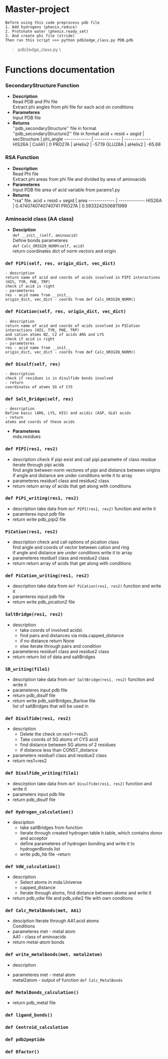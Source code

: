 # Master-project
    Before using this code preprocess pdb file
    1. Add hydrogens (phenix.reduce)
    2. Protonate water (phenix.ready_set)
    3. And create phi file (stride)
    Then run this script >>> python pdb2edge_class.py PDB.pdb




> pdb2edge_class.py \
# Functions documentation

### SecondaryStructure Function
- **Description**\
Read PDB and Phi file \
Extract phi angles from phi file for each acid on conditions
- **Parameteres**\
Input PDB file 
- **Returns**\
''pdb_secondaryStructure'' file in format\
''pdb_secondaryStructure2'' file in format
  acid + resid + segid | secStructure | phi_angle
  ------------- | ------------- | ------------- 
  HIS26A	| CoilA1	| 0
  PRO27A	| aHelix2	| -57.19
  GLU28A	| aHelix2 | -65.68 

### RSA Function
- **Description**\
Read Phi file \
Extract phi areas from phi file and divided by area of aminoacids
- **Parameteres**\
Input PDB file 
area of acid variable from params1.py
- **Returns**\
"rsa" file. 
  acid + resid + segid | area 
  ------------- | -------------
  HIS26A | 0.4740740740740741
  PRO27A | 0.5933242506811989

### Aminoacid class (AA class)
- **Desciption**\
`def __init__(self, aminoacid)`\
Define bonds parameteres\
`def Calc_ORIGIN_NORM(self, acid)`\
return coordinates dict of norm vectors and origin
### `def PiPi(self, res, origin_dict, vec_dict)`

    - description
    return name of acid and coords of acids involved in PIPI interactions (HIS, TYR, PHE, TRP)
    check if acid is right 
    - parameteres
    res - acid name from __init__
    origin_dict, vec_dict - coords from def Calc_ORIGIN_NORM()
    
### `def PiCation(self, res, origin_dict, vec_dict)` 

    - description
    return name of acid and coords of acids involved in PICation interactions (HIS, TYR, PHE, TRP)
    and cation atoms NZ, CZ of acids ARG and LYS
    check if acid is right 
    - parameteres
    res - acid name from __init__
    origin_dict, vec_dict - coords from def Calc_ORIGIN_NORM()
    
### `def Disulf(self, res)`

    - description
    check if residues is in disulfide bonds involved
    - return 
    coordinates of atoms SG of CYS
    
### `def Salt_Bridge(self, res)`

    - description
    Define basic (ARG, LYS, HIS) and acidic (ASP, GLU) acids
    - return
    atoms and coords of these acids
    
- **Parameteres**\
mda.residues

### `def PIPI(res1, res2)`
- description
check if pipi exist and call pipi parametre of class residue\
iterate through pipi acids\
find angle between norm vectores of pipi and distance between origins
if angle and distance are under conditions write it to array
- parameteres 
residue1 class and residue2 class
- return
return array of acids that get along with conditions

### `def PiPi_writing(res1, res2)`
- description
take data from `def PIPI(res1, res2)` function and write it
- paramteres
input pdb file 
- return
write pdb_pipi2 file

### `PiCation(res1, res2)`
- description
check and call options of pication class\
find angle and coords of vector between cation and ring\
if angle and distance are under conditions write it to array
- parameteres
residue1 class and residue2 class
- return 
return array of acids that get along with conditions

### `def PiCation_writing(res1, res2)`
- description
take data from `def PiCation(res1, res2)` function and write it
- paramteres
input pdb file 
- return
write pdb_pication2 file

### `SaltBridge(res1, res2)`
- description
    - take coords of involved acids\
    - find pairs and distances via mda.capped_distance
    - if no distance return None
    - else iterate through pairs and condition
- parameteres
residue1 class and residue2 class
- return
return list of data and saltBridges

### `SB_writing(file1)`
- description
take data from `def SaltBridge(res1, res2)` function and write it
- parameteres
input pdb file
- return 
pdb_disulf file
- return 
write pdb_salrBridges_Barlow file\
list of saltBridges that will be used in 

### `def Disulfide(res1, res2)`
- description
    - Delete the check on res1==res2\
    - Take coords of SG atoms of CYS acid
    - find distance between SG atoms of 2 residues
    - if distance less than CONST_distance
- parameters
residue1 class and residue2 class
- return 
res1+res2

### `def Disulfide_writing(file1)`
- descirption
take data from `def Disulfide(res1, res2)` function and write it
- parameters
input pdb file
- return 
pdb_disulf file

### `def Hydrogen_calculation()`
- desciption
    - take saltBridges from function
    - iterate through created hydrogen table h.table, which contains donor and acceptor
    - define parameteres of hydrogen bonding and write it to hydrogenBonds list
    - write pdb_hb file
-return 

### `def VdW_calculation()`
- description
    - Select atoms in mda.Universe
    - capped_distance
    - Iterate through atoms, find distance between atoms and write it
- return 
pdb_vdw file and pdb_vdw2 file with own condtions

### `def Calc_MetalBonds(met, AA1)`
- desciption
Iterate through AA1.acid atoms\
Conditions 
- parameteres
met - metal atom\
AA1 - class of aminoacids
- return
metal-atom bonds

### `def write_metalbonds(met, metal2atom)`
- description

- parameteres
met - metal atom\
metal2atom - output of function `def Calc_MetalBonds`

### `def MetalBonds_calculation()`
- return 
pdb_metal file 

### `def ligand_bonds()`


### `def Centroid_calculation`

### `def pdb2peptide`

### `def Bfactor()`



